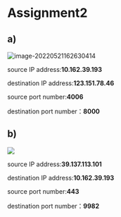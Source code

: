 # Assignment2

## a)

![image-20220521162630414](https://raw.githubusercontent.com/skyline-pro/Picture/72ca3c57c7975c22d2996f5bf3a7de6ef44f1271/image-20220521162630414.png)

source IP address:**10.162.39.193**

destination IP address:**123.151.78.46**

source port number:**4006**

destination port number：**8000**

## b)

![](https://raw.githubusercontent.com/skyline-pro/Picture/79f66ae9dee5411ed221d9ab0e154fc33f6615a8/image-20220521161915131.png)

source IP address:**39.137.113.101**

destination IP address:**10.162.39.193**

source port number:**443**

destination port number：**9982**

